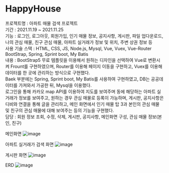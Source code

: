 # HappyHouse

프로젝트명 : 아파트 매물 검색 프로젝트 <br>
기간 : 2021.11.19 ~ 2021.11.25 <br>
기능 : 로그인, 로그아웃, 회원가입, 인기 매물 정보, 공지사항, 게시판, 파일 업다운로드, 나의 관심 매물, 친구 관심 매물, 아파트 실거래가 정보 및 위치, 주변 상권 정보 등 <br>
사용 기술 스택 : HTML, CSS, JS, Node.js, Mysql, Vue, Vuex, Vue-Router BootStrap, Spring, Sprint boot, My Batis <br>
내용 : BootStrap5 무료 템플릿을 이용해서 원하는 디자인을 선택하여 Vue로 변환시켜 Frount를 구현하였으며, Router를 이용해 페이지 이동을 구현하고, Vuex를 이용해 데이터를 한 곳에 관리하는 방식으로 구현했다. <br>
Baek 부분에는 Spring, Sprint boot, My Batis를 사용하여 구현하였고, DB는 공공데이터를 가져와서 가공한 뒤, Mysql을 이용했다. <br>
로그인을 통해 카카오 map API를 이용하여 지도를 보여주며 동에 해당하는 아파트 실 거래가 정보를 보여주고, 원하는 경우 관심 매물로 등록이 가능하며, 게시판, 공지사항은 디비와 연결을 통해 글을 관리하고, 메인 화면에서 인기 매물 탑 3과 본인의 관심 매물 및 친구의 관심 매물에 대해 보여주는 등의 기능을 구현했다. <br>
담당 : 회원 정보 조회, 수정, 삭제, 게시판, 공지사항, 메인화면 구성, 관심 매물 정보(본인, 친구) <br>


메인화면
![image](https://user-images.githubusercontent.com/88392868/172803177-ceac1f63-45ba-49c4-9c8d-327c22dbc14d.png)

아파트 실거래가 검색 화면
![image](https://user-images.githubusercontent.com/88392868/172803232-854a25de-9a1f-4030-9a60-e60e698824e9.png)

게시판 화면
![image](https://user-images.githubusercontent.com/88392868/172803250-6f9559da-84b4-4904-84cd-5a2c4a41c5d1.png)

ERD
![image](https://user-images.githubusercontent.com/88392868/172803272-7a62e62e-520c-413b-bcb1-979bc4ffddd7.png)
